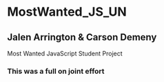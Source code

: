 # MostWanted_JS_UN
## Jalen Arrington & Carson Demeny

Most Wanted JavaScript Student Project

### This was a full on joint effort